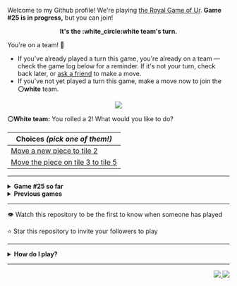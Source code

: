 Welcome to my Github profile!
We're playing
[the Royal Game of Ur](https://en.wikipedia.org/wiki/Royal_Game_of_Ur).
**Game #25 is in progress,** but you can join!

<p align="center">
  <b>It's the
  :white_circle:white
  team's turn.</b>
</p>

You're on a team! :wave:

* If you've already played a turn this game, you're already on a team
  &mdash; check the game log below for a reminder. If it's not your turn,
  check back later, or [ask a
  friend](https://twitter.com/share?text=I'm+playing+The+Royal+Game+of+Ur+on+a+GitHub+profile.+Take+your+turn+at+https://github.com/rossjrw/rossjrw+%23RoyalGameOfUr+%23github) to make a move.
* If you've not yet played a turn this game, make a move now to join the
  **:white_circle:white** team.

<p align="center"><img src="https://raw.githubusercontent.com/rossjrw/rossjrw/play/games/current/board.3784.svg"></p>

  **:white_circle:White team:**
  You rolled a 2!
What would you like to do?

| Choices *(pick one of them!)* |
| --- |
  | [    Move a new piece to tile 2](https://github.com/rossjrw/rossjrw/issues/new?title=ur-move-2%400-0&amp;body=Press+Submit%21+You+don%27t+need+to+edit+this+text+or+do+anything+else.%0D%0A%0D%0ABe+aware+that+your+move+can+take+a+minute+or+two+to+process.) |
  | [    Move the piece on tile 3 to tile 5](https://github.com/rossjrw/rossjrw/issues/new?title=ur-move-2%403-0&amp;body=Press+Submit%21+You+don%27t+need+to+edit+this+text+or+do+anything+else.%0D%0A%0D%0ABe+aware+that+your+move+can+take+a+minute+or+two+to+process.) |

-----

<details>
<summary><b>Game #25 so far</b></summary>

## Who's on each team?

<table>
    <thead>
      <tr><th colspan=2>Players in this game</th></tr>
    </thead>
    <tbody>
      <tr>
        <td align="right"><b>Black team</b> :black_circle:</td>
        <td>:white_circle: <b> White team</b></td>
      </tr>
      <tr align="center">
        <td><b><a href="https://github.com/LucasFASouza">@LucasFASouza</a></b> (1)</td>
        <td><b><a href="https://github.com/Casper-Guo">@Casper-Guo</a></b> (2)</td>
      </tr>
    </tbody>
  </table>

## What's happened so far?

| Time | Turn | Event | Issue | Board |
| :---: | :---: | :--- | :---: | :---: |
  | 4th Nov 2024 15:57 | **0** | :white_circle: **[@Casper-Guo](https://github.com/Casper-Guo)** started a new game | [#3782](https://github.com/rossjrw/rossjrw/issues/3782) | [link](https://raw.githubusercontent.com/rossjrw/rossjrw/a1d620094e37da2ad108bec74b6a0ac9d365467d/games/current/board.3782.svg) |
  | 4th Nov 2024 15:58 | **1** | :white_circle: **[@Casper-Guo](https://github.com/Casper-Guo)** moved a white piece onto the board to position 3    | [#3783](https://github.com/rossjrw/rossjrw/issues/3783) | [link](https://raw.githubusercontent.com/rossjrw/rossjrw/b09fd281d59b3c2c35267c37cde6807fb4681c4d/games/current/board.3783.svg) |
  | 4th Nov 2024 16:12 | **2** | :black_circle: **[@LucasFASouza](https://github.com/LucasFASouza)** moved a black piece onto the board to position 3    | [#3784](https://github.com/rossjrw/rossjrw/issues/3784) |  |

</details>

<details>
<summary><b>Previous games</b></summary>

## Previous games

1. A game was started on 30th Jul 2020 by **[@rossjrw](https://github.com/rossjrw)** and ended on 4th Dec 2020. 
   * The :white_circle:white team won. 
   * 64 players played 166 moves across 4 months and 5 days. 
   * The :black_circle:black team captured 9 white pieces and claimed 12 rosettes. 
   * The :white_circle:white team captured 10 black pieces and claimed 18 rosettes. 
   * The MVP of the winning team was **[@1ethanhansen](https://github.com/1ethanhansen)**, who played 48 moves. 
   * The winning move was made by **[@qbtl](https://github.com/qbtl)** ([#269](https://github.com/rossjrw/rossjrw/issues/269)).
1. A game was started on 4th Dec 2020 by **[@1ethanhansen](https://github.com/1ethanhansen)** and ended on 11th Jan 2021. 
   * The :black_circle:black team won. 
   * 27 players played 145 moves across 1 month and 1 week. 
   * The :black_circle:black team captured 7 white pieces and claimed 16 rosettes. 
   * The :white_circle:white team captured 6 black pieces and claimed 14 rosettes. 
   * The MVP of the winning team was **[@shpatrickguo](https://github.com/shpatrickguo)**, who played 26 moves. 
   * The winning move was made by **[@shpatrickguo](https://github.com/shpatrickguo)** ([#424](https://github.com/rossjrw/rossjrw/issues/424)).
1. A game was started on 11th Jan 2021 by **[@BaptisteMartinet](https://github.com/BaptisteMartinet)** and ended on 11th Feb 2021. 
   * The :white_circle:white team won. 
   * 17 players played 118 moves across 1 month and 12 hours. 
   * The :black_circle:black team captured 2 white pieces and claimed 11 rosettes. 
   * The :white_circle:white team captured 8 black pieces and claimed 14 rosettes. 
   * The MVP of the winning team was **[@1ethanhansen](https://github.com/1ethanhansen)**, who played 45 moves. 
   * The winning move was made by **[@1ethanhansen](https://github.com/1ethanhansen)** ([#535](https://github.com/rossjrw/rossjrw/issues/535)).
1. A game was started on 11th Feb 2021 by **[@1ethanhansen](https://github.com/1ethanhansen)** and ended on 5th Mar 2021. 
   * The :white_circle:white team won. 
   * 17 players played 175 moves across 3 weeks and 22 hours. 
   * The :black_circle:black team captured 12 white pieces and claimed 17 rosettes. 
   * The :white_circle:white team captured 13 black pieces and claimed 18 rosettes. 
   * The MVP of the winning team was **[@1ethanhansen](https://github.com/1ethanhansen)**, who played 48 moves. 
   * The winning move was made by **[@1ethanhansen](https://github.com/1ethanhansen)** ([#702](https://github.com/rossjrw/rossjrw/issues/702)).
1. A game was started on 6th Mar 2021 by **[@shpatrickguo](https://github.com/shpatrickguo)** and ended on 10th May 2021. 
   * The :black_circle:black team won. 
   * 42 players played 162 moves across 2 months and 4 days. 
   * The :black_circle:black team captured 12 white pieces and claimed 17 rosettes. 
   * The :white_circle:white team captured 9 black pieces and claimed 19 rosettes. 
   * The MVP of the winning team was **[@shpatrickguo](https://github.com/shpatrickguo)**, who played 22 moves. 
   * The winning move was made by **[@crxssed7](https://github.com/crxssed7)** ([#864](https://github.com/rossjrw/rossjrw/issues/864)).
1. A game was started on 10th May 2021 by **[@HAUDRAUFHAUN](https://github.com/HAUDRAUFHAUN)** and ended on 17th Jul 2021. 
   * The :white_circle:white team won. 
   * 34 players played 167 moves across 2 months and 6 days. 
   * The :black_circle:black team captured 7 white pieces and claimed 14 rosettes. 
   * The :white_circle:white team captured 10 black pieces and claimed 18 rosettes. 
   * The MVP of the winning team was **[@1ethanhansen](https://github.com/1ethanhansen)**, who played 31 moves. 
   * The winning move was made by **[@1ethanhansen](https://github.com/1ethanhansen)** ([#1024](https://github.com/rossjrw/rossjrw/issues/1024)).
1. A game was started on 17th Jul 2021 by **[@1ethanhansen](https://github.com/1ethanhansen)** and ended on 19th Oct 2021. 
   * The :black_circle:black team won. 
   * 48 players played 153 moves across 3 months and 3 days. 
   * The :black_circle:black team captured 6 white pieces and claimed 17 rosettes. 
   * The :white_circle:white team captured 6 black pieces and claimed 15 rosettes. 
   * The MVP of the winning team was **[@PkmnQ](https://github.com/PkmnQ)**, who played 13 moves. 
   * The winning move was made by **[@OmKakatkar](https://github.com/OmKakatkar)** ([#1175](https://github.com/rossjrw/rossjrw/issues/1175)).
1. A game was started on 19th Oct 2021 by **[@OmKakatkar](https://github.com/OmKakatkar)** and ended on 29th Oct 2021. 
   * The :white_circle:white team won. 
   * 13 players played 135 moves across 1 week and 3 days. 
   * The :black_circle:black team captured 5 white pieces and claimed 13 rosettes. 
   * The :white_circle:white team captured 6 black pieces and claimed 15 rosettes. 
   * The MVP of the winning team was **[@Timemaster111](https://github.com/Timemaster111)**, who played 46 moves. 
   * The winning move was made by **[@Timemaster111](https://github.com/Timemaster111)** ([#1342](https://github.com/rossjrw/rossjrw/issues/1342)).
1. A game was started on 29th Oct 2021 by **[@jbmagination](https://github.com/jbmagination)** and ended on 15th May 2022. 
   * The :white_circle:white team won. 
   * 80 players played 187 moves across 6 months and 2 weeks. 
   * The :black_circle:black team captured 11 white pieces and claimed 17 rosettes. 
   * The :white_circle:white team captured 13 black pieces and claimed 19 rosettes. 
   * The MVP of the winning team was **[@nirakon](https://github.com/nirakon)**, who played 18 moves. 
   * The winning move was made by **[@Madflows](https://github.com/Madflows)** ([#1534](https://github.com/rossjrw/rossjrw/issues/1534)).
1. A game was started on 15th May 2022 by **[@VikashPR](https://github.com/VikashPR)** and ended on 29th Dec 2022. 
   * The :white_circle:white team won. 
   * 109 players played 177 moves across 7 months and 2 weeks. 
   * The :black_circle:black team captured 9 white pieces and claimed 23 rosettes. 
   * The :white_circle:white team captured 11 black pieces and claimed 19 rosettes. 
   * The MVP of the winning team was **[@LAPCoder](https://github.com/LAPCoder)**, who played 11 moves. 
   * The winning move was made by **[@LAPCoder](https://github.com/LAPCoder)** ([#1726](https://github.com/rossjrw/rossjrw/issues/1726)).
1. A game was started on 29th Dec 2022 by **[@CostasAK](https://github.com/CostasAK)** and ended on 30th Dec 2022. 
   * The :black_circle:black team won. 
   * 4 players played 121 moves across 19 hours and 41 minutes. 
   * The :black_circle:black team captured 6 white pieces and claimed 14 rosettes. 
   * The :white_circle:white team captured 4 black pieces and claimed 15 rosettes. 
   * The MVP of the winning team was **[@CostasAK](https://github.com/CostasAK)**, who played 59 moves. 
   * The winning move was made by **[@CostasAK](https://github.com/CostasAK)** ([#1844](https://github.com/rossjrw/rossjrw/issues/1844)).
1. A game was started on 30th Dec 2022 by **[@TejaTadepalli](https://github.com/TejaTadepalli)** and ended on 27th Jan 2023. 
   * The :white_circle:white team won. 
   * 17 players played 158 moves across 4 weeks and 1 hour. 
   * The :black_circle:black team captured 9 white pieces and claimed 18 rosettes. 
   * The :white_circle:white team captured 12 black pieces and claimed 18 rosettes. 
   * The MVP of the winning team was **[@TejaTadepalli](https://github.com/TejaTadepalli)**, who played 59 moves. 
   * The winning move was made by **[@TejaTadepalli](https://github.com/TejaTadepalli)** ([#1994](https://github.com/rossjrw/rossjrw/issues/1994)).
1. A game was started on 27th Jan 2023 by **[@TejaTadepalli](https://github.com/TejaTadepalli)** and ended on 14th Mar 2023. 
   * The :white_circle:white team won. 
   * 20 players played 153 moves across 1 month and 2 weeks. 
   * The :black_circle:black team captured 6 white pieces and claimed 17 rosettes. 
   * The :white_circle:white team captured 6 black pieces and claimed 16 rosettes. 
   * The MVP of the winning team was **[@TejaTadepalli](https://github.com/TejaTadepalli)**, who played 65 moves. 
   * The winning move was made by **[@TejaTadepalli](https://github.com/TejaTadepalli)** ([#2145](https://github.com/rossjrw/rossjrw/issues/2145)).
1. A game was started on 14th Mar 2023 by **[@Murdeala](https://github.com/Murdeala)** and ended on 13th Apr 2023. 
   * The :white_circle:white team won. 
   * 19 players played 141 moves across 4 weeks and 1 day. 
   * The :black_circle:black team captured 4 white pieces and claimed 18 rosettes. 
   * The :white_circle:white team captured 12 black pieces and claimed 16 rosettes. 
   * The MVP of the winning team was **[@CostasAK](https://github.com/CostasAK)**, who played 71 moves. 
   * The winning move was made by **[@CostasAK](https://github.com/CostasAK)** ([#2275](https://github.com/rossjrw/rossjrw/issues/2275)).
1. A game was started on 13th Apr 2023 by **[@thisiscoding1234](https://github.com/thisiscoding1234)** and ended on 7th Jul 2023. 
   * The :black_circle:black team won. 
   * 48 players played 122 moves across 2 months and 3 weeks. 
   * The :black_circle:black team captured 11 white pieces and claimed 15 rosettes. 
   * The :white_circle:white team captured 4 black pieces and claimed 9 rosettes. 
   * The MVP of the winning team was **[@Murdeala](https://github.com/Murdeala)**, who played 37 moves. 
   * The winning move was made by **[@WKL10086](https://github.com/WKL10086)** ([#2460](https://github.com/rossjrw/rossjrw/issues/2460)).
1. A game was started on 7th Jul 2023 by **[@kztera](https://github.com/kztera)** and ended on 26th Oct 2023. 
   * The :white_circle:white team won. 
   * 38 players played 142 moves across 3 months and 2 weeks. 
   * The :black_circle:black team captured 5 white pieces and claimed 14 rosettes. 
   * The :white_circle:white team captured 12 black pieces and claimed 14 rosettes. 
   * The MVP of the winning team was **[@CostasAK](https://github.com/CostasAK)**, who played 53 moves. 
   * The winning move was made by **[@CostasAK](https://github.com/CostasAK)** ([#2612](https://github.com/rossjrw/rossjrw/issues/2612)).
1. A game was started on 27th Oct 2023 by **[@blacksmithop](https://github.com/blacksmithop)** and ended on 3rd Dec 2023. 
   * The :black_circle:black team won. 
   * 22 players played 55 moves across 1 month and 6 days. 
   * The :black_circle:black team captured 5 white pieces and claimed 11 rosettes. 
   * The :white_circle:white team captured 0 black pieces and claimed 3 rosettes. 
   * The MVP of the winning team was **[@CostasAK](https://github.com/CostasAK)**, who played 26 moves. 
   * The winning move was made by **[@CostasAK](https://github.com/CostasAK)** ([#2664](https://github.com/rossjrw/rossjrw/issues/2664)).
1. A game was started on 4th Dec 2023 by **[@joshuajohncohen](https://github.com/joshuajohncohen)** and ended on 11th Apr 2024. 
   * The :black_circle:black team won. 
   * 44 players played 133 moves across 4 months and 6 days. 
   * The :black_circle:black team captured 11 white pieces and claimed 16 rosettes. 
   * The :white_circle:white team captured 5 black pieces and claimed 12 rosettes. 
   * The MVP of the winning team was **[@CostasAK](https://github.com/CostasAK)**, who played 49 moves. 
   * The winning move was made by **[@tassiaaccioly](https://github.com/tassiaaccioly)** ([#2796](https://github.com/rossjrw/rossjrw/issues/2796)).
1. A game was started on 11th Apr 2024 by **[@tassiaaccioly](https://github.com/tassiaaccioly)** and ended on 12th May 2024. 
   * The :white_circle:white team won. 
   * 16 players played 206 moves across 1 month and 22 hours. 
   * The :black_circle:black team captured 13 white pieces and claimed 22 rosettes. 
   * The :white_circle:white team captured 16 black pieces and claimed 25 rosettes. 
   * The MVP of the winning team was **[@Casper-Guo](https://github.com/Casper-Guo)**, who played 75 moves. 
   * The winning move was made by **[@Casper-Guo](https://github.com/Casper-Guo)** ([#2985](https://github.com/rossjrw/rossjrw/issues/2985)).
1. A game was started on 12th May 2024 by **[@Casper-Guo](https://github.com/Casper-Guo)** and ended on 10th Jun 2024. 
   * The :white_circle:white team won. 
   * 14 players played 157 moves across 4 weeks and 1 day. 
   * The :black_circle:black team captured 9 white pieces and claimed 15 rosettes. 
   * The :white_circle:white team captured 9 black pieces and claimed 16 rosettes. 
   * The MVP of the winning team was **[@Casper-Guo](https://github.com/Casper-Guo)**, who played 51 moves. 
   * The winning move was made by **[@Casper-Guo](https://github.com/Casper-Guo)** ([#3139](https://github.com/rossjrw/rossjrw/issues/3139)).
1. A game was started on 10th Jun 2024 by **[@Casper-Guo](https://github.com/Casper-Guo)** and ended on 16th Jul 2024. 
   * The :black_circle:black team won. 
   * 16 players played 171 moves across 1 month and 5 days. 
   * The :black_circle:black team captured 15 white pieces and claimed 18 rosettes. 
   * The :white_circle:white team captured 12 black pieces and claimed 20 rosettes. 
   * The MVP of the winning team was **[@tassiaaccioly](https://github.com/tassiaaccioly)**, who played 75 moves. 
   * The winning move was made by **[@tassiaaccioly](https://github.com/tassiaaccioly)** ([#3309](https://github.com/rossjrw/rossjrw/issues/3309)).
1. A game was started on 16th Jul 2024 by **[@tassiaaccioly](https://github.com/tassiaaccioly)** and ended on 30th Sep 2024. 
   * The :white_circle:white team won. 
   * 27 players played 192 moves across 2 months and 2 weeks. 
   * The :black_circle:black team captured 10 white pieces and claimed 20 rosettes. 
   * The :white_circle:white team captured 13 black pieces and claimed 23 rosettes. 
   * The MVP of the winning team was **[@huuquyet](https://github.com/huuquyet)**, who played 36 moves. 
   * The winning move was made by **[@AdityaSreevatsaK](https://github.com/AdityaSreevatsaK)** ([#3494](https://github.com/rossjrw/rossjrw/issues/3494)).
1. A game was started on 30th Sep 2024 by **[@AdityaSreevatsaK](https://github.com/AdityaSreevatsaK)** and ended on 17th Oct 2024. 
   * The :white_circle:white team won. 
   * 12 players played 145 moves across 2 weeks and 3 days. 
   * The :black_circle:black team captured 6 white pieces and claimed 19 rosettes. 
   * The :white_circle:white team captured 6 black pieces and claimed 16 rosettes. 
   * The MVP of the winning team was **[@Casper-Guo](https://github.com/Casper-Guo)**, who played 37 moves. 
   * The winning move was made by **[@Casper-Guo](https://github.com/Casper-Guo)** ([#3630](https://github.com/rossjrw/rossjrw/issues/3630)).
1. A game was started on 17th Oct 2024 by **[@Casper-Guo](https://github.com/Casper-Guo)** and ended on 4th Nov 2024. 
   * The :white_circle:white team won. 
   * 7 players played 156 moves across 2 weeks and 3 days. 
   * The :black_circle:black team captured 8 white pieces and claimed 18 rosettes. 
   * The :white_circle:white team captured 7 black pieces and claimed 22 rosettes. 
   * The MVP of the winning team was **[@Casper-Guo](https://github.com/Casper-Guo)**, who played 64 moves. 
   * The winning move was made by **[@Casper-Guo](https://github.com/Casper-Guo)** ([#3781](https://github.com/rossjrw/rossjrw/issues/3781)).

</details>

-----

:eye: Watch this repository to be the first to know when someone has played

:star: Star this repository to invite your followers to play

-----

<details>
<summary><b>How do I play?</b></summary>

## Rules of the game

It's the **:white_circle:white** team versus the **:black_circle:black**
team.

The first team to **:rocket:ascend** all 7 of their pieces **:crown:wins**.
Your goal is to achieve that, and to block the other team from doing the
same.

_(Learn more about the rules of the Royal Game of Ur at
[RoyalUr.net/learn](https://royalur.net/learn/), or watch [Tom Scott play
against Irving Finkel](https://www.youtube.com/watch?v=WZskjLq040I) in
2017.)_

### Movement

Each turn starts by rolling 4 binary dice, which results in a number from 0
to 4. The current team gets to move one of their pieces by that many tiles.

All 14 pieces start on position 0 (the space just before tile 1).

### :rocket:Ascension

Moving a piece onto position 15 (the imaginary space after tile 14) causes
that piece to leave the board forever. This is **:rocket:ascension**, and
is the goal of the game &mdash; the first team to ascend all 7 of their
pieces wins.

### :crossed_swords:Capturing

You will move your pieces along the tiles from tile 1 to tile 14.

The tiles on your side of the board (tiles 1 through 4, 13, and 14) are
safe &mdash; only your pieces can be there. However, the tiles in the
middle (tiles 5 through 12) are unsafe &mdash; your opponent's pieces can
also be here. If one team's piece lands on the same tile as another team's
piece, the piece that was landed on is **:crossed_swords:captured**! It
goes all the way back to position 0.

### :rosette:Rosettes

If a piece lands on a **:rosette:rosette** (tiles 4, 8, and 14), that team
gets to immediately take another turn.

A piece that is on the rosette on tile 8 *cannot be
**:crossed_swords:captured***. A piece trying to capture it will simply
bounce off onto tile 9.

## How to play

Playing Ur on my GitHub profile is easy. The dice have already been rolled
for you &mdash; all you have to do is decide what to do with them. Anyone
with a GitHub account can play.

Anyone can join either team at any time, but once you're in a team, you're
locked into it until the game ends. You won't be able to play a move when
it's the other team's turn.

The list of links below the board image shows each possible move. Clicking
one of those will take you to a page where you can create an issue in this
repository, where all you have to do is click submit to play your move.

It will take a moment for Github Actions to acknowledge your move, but once
it does, you'll see it react with the 'eyes' emoji (:eyes:). A few seconds
later it will react with the 'rocket' emoji (:rocket:) to let you know that
your move was successful, then leave a comment explaining what happened,
and it'll also make a commit to record your move.

_(If you don't see any of that, then something went wrong. Ping me in your
issue by typing `cc @rossjrw`, and I'll take a look.)_

Note that if your team has no possible moves &mdash; for example by rolling a 0
&mdash; your turn will be automatically skipped. The event log will let you
know if this has happened.

## Behind the scenes

Check out the [`source` branch of this repository](https://github.com/rossjrw/rossjrw/tree/source) for the source
code and a little commentary on the inspiration behind this project.

### Contributing

I welcome bug reports, feature suggestions and pull requests! Just make
sure you ping me in your issue or PR by adding `cc @rossjrw`, as I don't receive notifications for new issues in this repository
(for hopefully obvious reasons).

</details>

-----

<p align="right">
  <a href="https://github.com/rossjrw/rossjrw/actions?query=workflow:build">
    <img src="https://github.com/rossjrw/rossjrw/workflows/build/badge.svg?branch=source"/>
  </a>
  <a href="https://github.com/rossjrw/rossjrw/actions?query=workflow:play">
    <img src="https://github.com/rossjrw/rossjrw/workflows/play/badge.svg?branch=play"/>
  </a>
</p>
